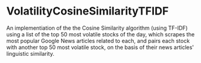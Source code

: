 # VolatilityCosineSimilarityTFIDF

An implementiation of the the Cosine Similarity algorithm (using TF-IDF) using a list of the top 50 most volatile stocks of the day, which scrapes the most popular Google News articles related to each, and pairs each stock with another top 50 most volatile stock, on the basis of their news articles' linguistic similarity.
